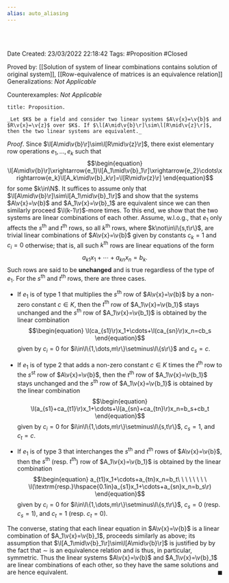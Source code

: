 ```yaml
---
alias: auto_aliasing
---
```


<br />
<br />

Date Created: 23/03/2022 22:18:42
Tags: #Proposition #Closed 

Proved by: [[Solution of system of linear combinations contains solution of original system]], [[Row-equivalence of matrices is an equivalence relation]]
Generalizations: _Not Applicable_

Counterexamples: _Not Applicable_

``` ad-Proposition
title: Proposition.

_Let $K$ be a field and consider two linear systems $A\v{x}=\v{b}$ and $R\v{x}=\v{z}$ over $K$. If $\l[A\mid\v{b}\r]\sim\l[R\mid\v{z}\r]$, then the two linear systems are equivalent._

```

_Proof_. Since $\l[A\mid\v{b}\r]\sim\l[R\mid\v{z}\r]$, there exist elementary row operations $e_1,\dots,e_k$ such that
$$\begin{equation}
    \l[A\mid\v{b}\r]\xrightarrow{e_1}\l[A_1\mid\v{b}_1\r]\xrightarrow{e_2}\cdots\xrightarrow{e_k}\l[A_k\mid\v{b}_k\r]=\l[R\mid\v{z}\r]
\end{equation}$$
for some $k\in\N$. It suffices to assume only that $\l[A\mid\v{b}\r]\sim\l[A_1\mid\v{b}_1\r]$ and show that the systems $A\v{x}=\v{b}$ and $A_1\v{x}=\v{b}_1$ are equivalent since we can then similarly proceed $\l(k-1\r)$-more times. To this end, we show that the two systems are linear combinations of each other. Assume, w.l.o.g., that $e_1$ only affects the $s^\textrm{th}$ and $t^\textrm{th}$ rows, so all $k^\textrm{th}$ rows, where $k\not\in\l\{s,t\r\}$, are trivial linear combinations of $A\v{x}=\v{b}$ given by constants $c_k=1$ and $c_i=0$ otherwise; that is, all such $k^\textrm{th}$ rows are linear equations of the form
$$\begin{equation}
    a_{k1}x_1+\cdots+a_{kn}x_n=b_k.
\end{equation}$$
Such rows are said to be **unchanged** and is true regardless of the type of $e_1$. For the $s^\textrm{th}$ and $t^\textrm{th}$ rows, there are three cases.
* If $e_1$ is of type 1 that multiplies the $s^\textrm{th}$ row of $A\v{x}=\v{b}$ by a non-zero constant $c\in K$, then the $t^\textrm{th}$ row of $A_1\v{x}=\v{b_1}$ stays unchanged and the $s^\textrm{th}$ row of $A_1\v{x}=\v{b_1}$ is obtained by the linear combination
$$\begin{equation}
    \l(ca_{s1}\r)x_1+\cdots+\l(ca_{sn}\r)x_n=cb_s
\end{equation}$$
given by $c_i=0$ for $i\in\l\{1,\dots,m\r\}\setminus\l\{s\r\}$ and $c_s=c$.

* If $e_1$ is of type 2 that adds a non-zero constant $c\in K$ times the $t^\textrm{th}$ row to the $s^\textrm{st}$ row of $A\v{x}=\v{b}$, then the $t^\textrm{th}$ row of $A_1\v{x}=\v{b_1}$ stays unchanged and the $s^\textrm{th}$ row of $A_1\v{x}=\v{b_1}$ is obtained by the linear combination
$$\begin{equation}
    \l(a_{s1}+ca_{t1}\r)x_1+\cdots+\l(a_{sn}+ca_{tn}\r)x_n=b_s+cb_t
\end{equation}$$
given by $c_i=0$ for $i\in\l\{1,\dots,m\r\}\setminus\l\{s,t\r\}$, $c_s=1$, and $c_t=c$.

* If $e_1$ is of type 3 that interchanges the $s^\textrm{th}$ and $t^\textrm{th}$ rows of $A\v{x}=\v{b}$, then the $s^\textrm{th}$ (resp. $t^\textrm{th}$) row of $A_1\v{x}=\v{b_1}$ is obtained by the linear combination
$$\begin{equation}
    a_{t1}x_1+\cdots+a_{tn}x_n=b_t\ \ \ \ \ \ \ \ \l(\textrm{resp.}\hspace{0.1in}a_{s1}x_1+\cdots+a_{sn}x_n=b_s\r)
\end{equation}$$
given by $c_i=0$ for $i\in\l\{1,\dots,m\r\}\setminus\l\{s,t\r\}$, $c_s=0$ (resp. $c_s=1$), and $c_t=1$ (resp. $c_t=0$).

The converse, stating that each linear equation in $A\v{x}=\v{b}$ is a linear combination of $A_1\v{x}=\v{b}_1$, proceeds similarly as above; its assumption that $\l[A_1\mid\v{b}_1\r]\sim\l[A\mid\v{b}\r]$ is justified by by the fact that $\sim$ is an equivalence relation and is thus, in particular, symmetric. Thus the linear systems $A\v{x}=\v{b}$ and $A_1\v{x}=\v{b}_1$ are linear combinations of each other, so they have the same solutions and are hence equivalent.<span style="float:right;">$\blacksquare$</span>
